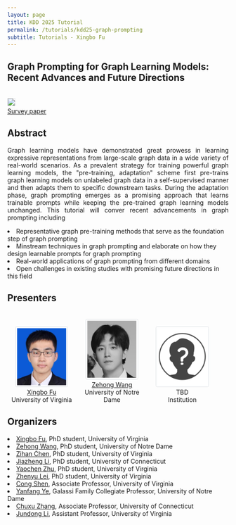 ```yaml
---
layout: page
title: KDD 2025 Tutorial
permalink: /tutorials/kdd25-graph-prompting
subtitle: Tutorials - Xingbo Fu
---
```



## Graph Prompting for Graph Learning Models: Recent Advances and Future Directions
<br>
<img src="https://kdd2025.kdd.org/wp-content/uploads/2024/12/logo_to_KDD-2.png" style="padding: 0.00025rem; border: 0.001px solid #dee2e6; border-radius: 0.0025em; background-size: 0.002px; background-color: #fff"/>

<br>

</ul>
	<a href="https://arxiv.org/abs/2506.08326"><div class="report">Survey paper</div></a>
	
</ul>


## Abstract
<p style="text-align: justify">
Graph learning models have demonstrated great prowess in learning expressive representations from large-scale graph data in a wide variety of real-world scenarios.
As a prevalent strategy for training powerful graph learning models, the "pre-training, adaptation" scheme first pre-trains graph learning models on unlabeled graph data in a self-supervised manner and then adapts them to specific downstream tasks.
During the adaptation phase, graph prompting emerges as a promising approach that learns trainable prompts while keeping the pre-trained graph learning models unchanged.
This tutorial will conver recent advancements in graph prompting including</p>
<li>Representative graph pre-training methods that serve as the foundation step of graph prompting</li>
<li>Minstream techniques in graph prompting and elaborate on how they design learnable prompts for graph prompting</li>
<li>Real-world applications of graph prompting from different domains</li>
<li>Open challenges in existing studies with promising future directions in this field</li>

## Presenters

<br>


<div style="display: inline-block; width: 31%;">
  <div  align="center"> 
    <img src="Xingbo.png"  style="width: 7rem; padding: 0.2rem; border: 1px solid #dee2e6; border-radius: 0.25em; background-size: 2px; background-color: #fff">
  </div>
  <center>
  <a href="https://www.xingbofu.com/">Xingbo Fu</a><br>
  University of Virginia
  </center>
</div>

<div style="display: inline-block; width: 31%;">  
  <div  align="center"> 
    <img src="Zehong.jpg"  style="width: 7rem; padding: 0.2rem; border: 1px solid #dee2e6; border-radius: 0.25em; background-size: 2px; background-color: #fff">
  </div>
  <center>
  <a href="https://zehong-wang.github.io/">Zehong Wang</a><br>
    University of Notre Dame
  </center>
</div>

<div style="display: inline-block; width: 31%;">
  <div  align="center"> 
    <img src="unknown.png"  style="width: 7rem; padding: 0.2rem; border: 1px solid #dee2e6; border-radius: 0.25em; background-size: 2px; background-color: #fff">
  </div>
  <center>
  TBD<br>
  Institution
  </center>
</div>


## Organizers

<li><a href="https://www.xingbofu.com/">Xingbo Fu</a>, PhD student, University of Virginia</li>
<li><a href="https://zehong-wang.github.io/">Zehong Wang</a>, PhD student, University of Notre Dame</li>
<li><a href="https://chen-1031.github.io/">Zihan Chen</a>, PhD student, University of Virginia</li>
<li><a href="https://www.linkedin.com/in/jiazheng-li-730169259/">Jiazheng Li</a>, PhD student, University of Connecticut</li>
<li><a href="https://www.ychzhu.com/">Yaochen Zhu</a>, PhD student, University of Virginia</li>
<li><a href="https://lzyfischer.github.io/">Zhenyu Lei</a>, PhD student, University of Virginia</li>
<li><a href="https://cshen317.github.io/">Cong Shen</a>, Associate Professor, University of Virginia</li>
<li><a href="http://yes-lab.org/">Yanfang Ye</a>, Galassi Family Collegiate Professor, University of Notre Dame</li>
<li><a href="https://chuxuzhang.github.io/">Chuxu Zhang</a>, Associate Professor, University of Connecticut</li>
<li><a href="https://jundongli.github.io/">Jundong Li</a>, Assistant Professor, University of Virginia</li>
